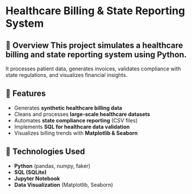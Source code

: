 # Healthcare Billing & State Reporting System
## 📌 Overview This project simulates a **healthcare billing and state reporting system** using Python.
It processes patient data, generates invoices, validates compliance with state regulations, and visualizes financial insights.
## 🔧 Features
-  Generates **synthetic healthcare billing data**
-  Cleans and processes **large-scale healthcare datasets**
-  Automates **state compliance reporting** (CSV files)
-  Implements **SQL for healthcare data validation**
-  Visualizes billing trends with **Matplotlib & Seaborn**
## 🚀 Technologies Used
- **Python** (pandas, numpy, faker)
- **SQL (SQLite)**
- **Jupyter Notebook**
- **Data Visualization** (Matplotlib, Seaborn)
